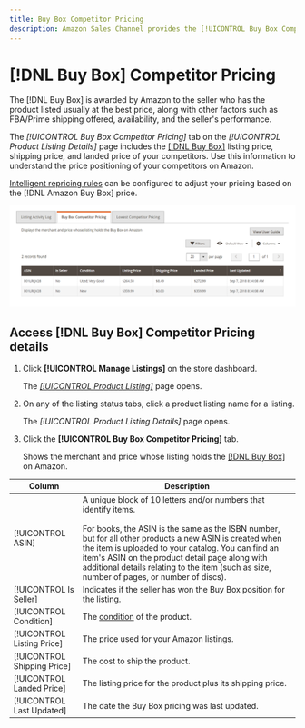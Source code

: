 ```yaml
---
title: Buy Box Competitor Pricing
description: Amazon Sales Channel provides the [!UICONTROL Buy Box Competitor Pricing] tab to help you understand the price positioning of your competitors on Amazon.
---
```


# [!DNL Buy Box] Competitor Pricing

The [!DNL Buy Box] is awarded by Amazon to the seller who has the product listed usually at the best price, along with other factors such as FBA/Prime shipping offered, availability, and the seller's performance.

The _[!UICONTROL Buy Box Competitor Pricing]_ tab  on the _[!UICONTROL Product Listing Details]_ page includes the [[!DNL Buy Box]](./buy-box-competitor-pricing.md) listing price, shipping price, and landed price of your competitors. Use this information to understand the price positioning of your competitors on Amazon.

[Intelligent repricing rules](./intelligent-repricing-rules.md) can be configured to adjust your pricing based on the [!DNL Amazon Buy Box] price.

![Buy Box Competitor Pricing details](assets/amazon-listing-details-buy-box.png)

## Access [!DNL Buy Box] Competitor Pricing details

1. Click **[!UICONTROL Manage Listings]** on the store dashboard.

   The [_[!UICONTROL Product Listing]_](./managing-product-listings.md) page opens.

1. On any of the listing status tabs, click a product listing name for a listing.

   The _[!UICONTROL Product Listing Details]_ page opens.

1. Click the **[!UICONTROL Buy Box Competitor Pricing]** tab.

   Shows the merchant and price whose listing holds the [[!DNL Buy Box]](./buy-box-competitor-pricing.md) on Amazon.

|Column|Description|
|--- |--- |
|[!UICONTROL ASIN]|A unique block of 10 letters and/or numbers that identify items.<br><br>For books, the ASIN is the same as the ISBN number, but for all other products a new ASIN is created when the item is uploaded to your catalog. You can find an item's ASIN on the product detail page along with additional details relating to the item (such as size, number of pages, or number of discs). |
|[!UICONTROL Is Seller]|Indicates if the seller has won the Buy Box position for the listing. |
|[!UICONTROL Condition]|The [condition](./product-listing-condition.md) of the product. |
|[!UICONTROL Listing Price]|The price used for your Amazon listings. |
|[!UICONTROL Shipping Price]|The cost to ship the product. |
|[!UICONTROL Landed Price]|The listing price for the product plus its shipping price. |
|[!UICONTROL Last Updated]|The date the Buy Box pricing was last updated. |
